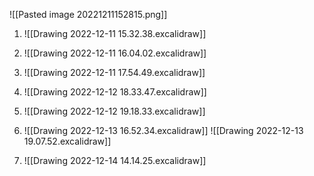 ![[Pasted image 20221211152815.png]]

1. 
   ![[Drawing 2022-12-11 15.32.38.excalidraw]]
2. 
   ![[Drawing 2022-12-11 16.04.02.excalidraw]]
3. 
   ![[Drawing 2022-12-11 17.54.49.excalidraw]]
4. 
   ![[Drawing 2022-12-12 18.33.47.excalidraw]]
5. 
   ![[Drawing 2022-12-12 19.18.33.excalidraw]]
6. 
   ![[Drawing 2022-12-13 16.52.34.excalidraw]]
   ![[Drawing 2022-12-13 19.07.52.excalidraw]]
   
7. 
   ![[Drawing 2022-12-14 14.14.25.excalidraw]]